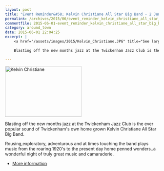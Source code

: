 ```yaml
---
layout: post
title: "Event Reminder&#58; Kelvin Christiane All Star Big Band - 2 June 2015"
permalink: /archives/2015/06/event_reminder_kelvin_christiane_all_star_big_band.html
commentfile: 2015-06-01-event_reminder_kelvin_christiane_all_star_big_band
category: around_town
date: 2015-06-01 22:04:25
excerpt: |
    <a href="/assets/images/2015/Kelvin_Christiane.JPG" title="See larger version of - Kelvin Christiane"><img src="/assets/images/2015/Kelvin_Christiane_thumb.JPG" width="150" alt="Kelvin Christiane" class="photo right" /></a>
    
    Blasting off the new months jazz at the Twickenham Jazz Club is the ever popular sound of Twickenham's own home grown Kelvin Christiane All Star Big Band.

---
```


<a href="/assets/images/2015/Kelvin_Christiane.JPG" title="See larger version of - Kelvin Christiane"><img src="/assets/images/2015/Kelvin_Christiane_thumb.JPG" width="250" height="166" alt="Kelvin Christiane" class="photo right" /></a>

Blasting off the new months jazz at the Twickenham Jazz Club is the ever popular sound of Twickenham's own home grown Kelvin Christiane All Star Big Band.

Rousing,exploratory, adventurous and at times touching the band plays music from the roaring 1920's to the present day home penned wonders..a wonderful night of truly great music and camaraderie.

-   [More information](https://stmargarets.london/event/show/200705145018)

